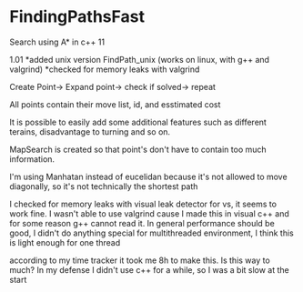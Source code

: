 # FindingPathsFast
Search using A* in c++ 11

1.01
*added unix version FindPath_unix (works on linux, with g++ and valgrind)
*checked for memory leaks with valgrind 


Create Point-> Expand point-> check if solved-> repeat

All points contain their move list, id, and esstimated cost

It is possible to easily add some additional features such as different terains, disadvantage to turning and so on.

MapSearch is created so that point's don't have to contain too much information.

I'm using Manhatan instead of eucelidan because it's not allowed to move diagonally, so it's not technically the shortest path

I checked for memory leaks with visual leak detector for vs, it seems to work fine. I wasn't able to use valgrind cause I made this in visual c++ and for some reason g++ cannot read it.
In general performance should be good, I didn't do anything special for multithreaded environment, I think this is light enough for one thread

according to my time tracker it took me 8h to make this. Is this way to much? In my defense I didn't use c++ for a while, so I was a bit slow at the start